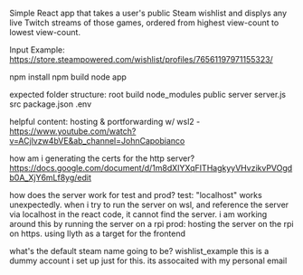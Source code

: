 Simple React app that takes a user's public Steam wishlist and displys any live Twitch streams of those games, ordered from highest view-count to lowest view-count.

Input Example: 
https://store.steampowered.com/wishlist/profiles/76561197971155323/

npm install
npm build
node app


expected folder structure:
root
    build
    node_modules
    public
    server
        server.js
    src 
    package.json
    .env


helpful content:
  hosting & portforwarding w/ wsl2 - https://www.youtube.com/watch?v=ACjlvzw4bVE&ab_channel=JohnCapobianco


how am i generating the certs for the http server?
https://docs.google.com/document/d/1m8dXIYXqFITHagkyyVHvzikvPVOgdb0A_XjY6mLf8yg/edit

how does the server work for test and prod?
  test:
    "localhost" works unexpectedly.  when i try to run the server on wsl, and reference the server via localhost in the react code, it cannot find the server.
    i am working around this by running the server on a rpi
  prod:
    hosting the server on the rpi on https.  using llyth as a target for the frontend

what's the default steam name going to be?
  wishlist_example
    this is a dummy account i set up just for this.  its assocaited with my personal email  
